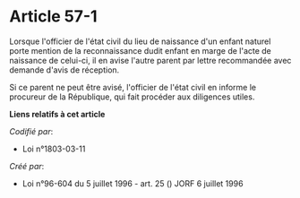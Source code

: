 # Article 57-1

Lorsque l'officier de l'état civil du lieu de naissance d'un enfant naturel porte mention de la reconnaissance dudit enfant
en marge de l'acte de naissance de celui-ci, il en avise l'autre parent par lettre recommandée avec demande d'avis de
réception.

Si ce parent ne peut être avisé, l'officier de l'état civil en informe le procureur de la République, qui fait procéder aux
diligences utiles.

**Liens relatifs à cet article**

_Codifié par_:

  - Loi n°1803-03-11

_Créé par_:

  - Loi n°96-604 du 5 juillet 1996 - art. 25 () JORF 6 juillet 1996

